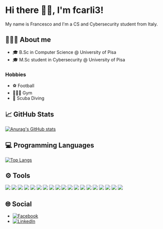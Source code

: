 # Hi there 👋🏻, I'm fcarli3!
My name is Francesco and I'm a CS and Cybersecurity student from Italy.

## 🧑🏻‍💻 About me
- 🎓 B.Sc in Computer Science @ University of Pisa
- 🎓 M.Sc student in Cybersecurity @ University of Pisa

### Hobbies
- ⚽ Football
- 🏋🏽‍♂️ Gym
- 🤿 Scuba Diving

## 📈 GitHub Stats
[![Anurag's GitHub stats](https://github-readme-stats.vercel.app/api?username=fcarli3&count_private=true&show_icons=true&theme=tokyonight)](https://github.com/anuraghazra/github-readme-stats)


## 💻 Programming Languages
[![Top Langs](https://github-readme-stats.vercel.app/api/top-langs/?username=fcarli3&langs_count=8&layout=compact&theme=tokyonight)](https://github.com/anuraghazra/github-readme-stats)

## ⚙️ Tools
![](https://img.shields.io/badge/OS-Linux-informational?style=flat&logo=Linux&logoColor=white&color=2bbc8a)
![](https://img.shields.io/badge/OS-KaliLinux-informational?style=flat&logo=KaliLinux&logoColor=white&color=2bbc8a)
![](https://img.shields.io/badge/Editor-VSCode-informational?style=flat&logo=VisualStudioCode&logoColor=white&color=2bbc8a)
![](https://img.shields.io/badge/Editor-Atom-informational?style=flat&logo=Atom&logoColor=white&color=2bbc8a)
![](https://img.shields.io/badge/Code-Python-informational?style=flat&logo=Python&logoColor=white&color=2bbc8a)
![](https://img.shields.io/badge/Code-C-informational?style=flat&logo=C&logoColor=white&color=2bbc8a)
![](https://img.shields.io/badge/Code-C++-informational?style=flat&logo=Cplusplus&logoColor=white&color=2bbc8a)
![](https://img.shields.io/badge/Code-Go-informational?style=flat&logo=Go&logoColor=white&color=2bbc8a)
![](https://img.shields.io/badge/Code-Java-informational?style=flat&logo=Java&logoColor=white&color=2bbc8a)
![](https://img.shields.io/badge/Code-JavaScript-informational?style=flat&logo=JavaScript&logoColor=white&color=2bbc8a)
![](https://img.shields.io/badge/Code-TypeScript-informational?style=flat&logo=Typescript&logoColor=white&color=2bbc8a)
![](https://img.shields.io/badge/Shell-Bash-informational?style=flat&logo=GNUBash&logoColor=white&color=2bbc8a)
![](https://img.shields.io/badge/Tools-Docker-informational?style=flat&logo=Docker&logoColor=white&color=2bbc8a)
![](https://img.shields.io/badge/Tools-Jupyter-informational?style=flat&logo=Jupyter&logoColor=white&color=2bbc8a)
![](https://img.shields.io/badge/Tools-Grafana-informational?style=flat&logo=Grafana&logoColor=white&color=2bbc8a)
![](https://img.shields.io/badge/Tools-React-informational?style=flat&logo=React&logoColor=white&color=2bbc8a)
![](https://img.shields.io/badge/DB-SQL-informational?style=flat&logo=SQL&logoColor=white&color=2bbc8a)
![](https://img.shields.io/badge/DB-PostgreSQL-informational?style=flat&logo=PostgreSQL&logoColor=white&color=2bbc8a)
![](https://img.shields.io/badge/DB-MicrosoftSQLServer-informational?style=flat&logo=MicrosoftSQLServer&logoColor=white&color=2bbc8a)

## 🌐 Social

- [![Facebook][1.2]][1]
- [![LinkedIn][2.2]][2]

<!-- Icons -->

[1.2]: http://i.imgur.com/fep1WsG.png (facebook icon without padding)
[2.2]: https://raw.githubusercontent.com/MartinHeinz/MartinHeinz/master/linkedin-3-16.png (LinkedIn icon without padding)

<!-- Links to your social media accounts -->

[1]: https://www.facebook.com/francesco.carli.52
[2]: https://www.linkedin.com/in/francesco-carli-3b96111b8/









